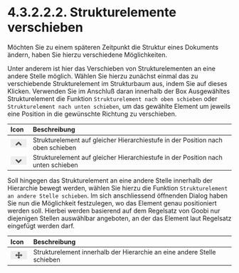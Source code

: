 # 4.3.2.2.2. Strukturelemente verschieben



Möchten Sie zu einem späteren Zeitpunkt die Struktur eines Dokuments ändern, haben Sie hierzu verschiedene Möglichkeiten. 

Unter anderem ist hier das Verschieben von Strukturelementen an eine andere Stelle möglich. Wählen Sie hierzu zunächst einmal das zu verschiebende Strukturelement im Strukturbaum aus, indem Sie auf dieses Klicken.  Verwenden Sie im Anschluß daran innerhalb der Box Ausgewähltes Strukturelement die Funktion `Strukturelement nach oben schieben` oder `Strukturelement nach unten schieben`, um das gewählte Element um jeweils eine Position in die gewünschte Richtung zu verschieben.

| Icon | Beschreibung |
| :--- | :--- |
| ![mets\_17a.png](../../../../../.gitbook/assets/mets_17a.png) | Strukturelement auf gleicher Hierarchiestufe in der Position nach oben schieben |
| ![mets\_17b.png](../../../../../.gitbook/assets/mets_17b.png) | Strukturelement auf gleicher Hierarchiestufe in der Position nach unten schieben |

Soll hingegen das Strukturelement an eine andere Stelle innerhalb der Hierarchie bewegt werden, wählen Sie hierzu die Funktion `Strukturelement an andere Stelle schieben`. Im sich anschliessend öffnenden Dialog haben Sie nun die Möglichkeit festzulegen, wo das Element genau positioniert werden soll. Hierbei werden basierend auf dem Regelsatz von Goobi nur diejenigen Stellen auswählbar angeboten, an der das Element laut Regelsatz eingefügt werden darf.

| Icon | Beschreibung |
| :--- | :--- |
| ![mets\_17c.png](../../../../../.gitbook/assets/mets_17c.png) | Strukturelement innerhalb der Hierarchie an eine andere Stelle schieben |

